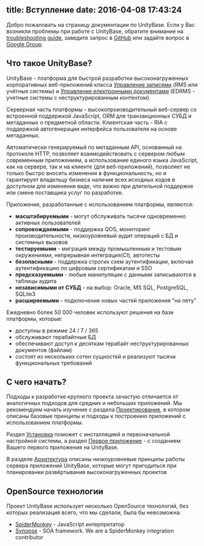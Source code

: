 title: Вступление
date: 2016-04-08 17:43:24
---
Добро пожаловать на страницу документации по UnityBase. Если у Вас возникли проблемы при работе с UnityBase, обратите внимание на  [troubleshooting guide](troubleshooting.html), заведите запрос в [GitHub](https://github.com/unitybasejs/unitybase/issues) или задайте вопрос в [Google Group](https://groups.google.com/group/unitybase).

## Что такое UnityBase?

UnityBase - платформа для быстрой разработки высоконагруженных корпоративных веб-приложений класса [Управление записями](https://en.wikipedia.org/wiki/Records_management) (RMS или учётные системы) и [Управление електронными документами](https://en.wikipedia.org/wiki/Electronic_document_and_records_management_system) (EDRMS - учетные системы с неструктурированным контентом).

Серверная часть платформы - высокопроизводительный веб-сервер со встроенной поддержкой JavaScript, ORM для транзакционных СУБД и метаданных о предметной области. Клиентская часть - RIA с поддержкой автогенерации интерфейса пользователя на основе метаданных.

Автоматически генерируемый по метаданным API, основанный на протоколе HTTP, позволяет взаимодействовать с сервером любым современным приложениям, а  использование единого языка JavaScript, как на сервере, так и на клиенте (для веб-приложений), позволяет не только быстро вносить изменения в функциональность, но и гарантирует владельцу бизнеса наличие всех исходных кодов в доступном для изменения виде, что важно при длительной поддержке или смене поставщика услуг по разработке.

Приложения, разработанные с использованием платформы, являются:

 - **масштабируемыми** - могут обслуживать тысячи одновременно активных пользователей
 - **сопровождаемыми** - поддержка QOS, мониторинг производительности, низкоуровневый аудит операций с БД и системных вызовов
 - **тестируемыми** - миграция между промышленным и тестовым окружениями, непрерывная интеграция(CI), автотесты
 - **безопасными** - поддержка строгих схем аутентификации, включая аутентификацию по цифровым сертификатам и SSO
 - **предсказуемыми** - любые манипуляции с данными записываются в таблицы аудита
 - **независимыми от СУБД** - на выбор: Oracle, MS SQL, PostgreSQL, SQLite3
 - **расширяемыми** - подключение новых частей приложения "на лету"
 

Ежедневно более 50 000 человек используют решения на базе платформы, которые:

 - доступны в режиме 24 / 7 / 365
 - обслуживают терабайтные БД 
 - обеспечивают доступ к десяткам терабайт неструктурированных документов (файлам)
 - состоят из нескольких сотен сущностей и реализуют тысячи функциональных требований

## С чего начать?
Подходы к разработке крупного проекта зачастую отличается от аналогичных подходов для средних и небольших приложений. Мы рекомендуем начать изучение с раздела [Проектирование](design.html), в котором описаны базовые принципы и подходы к построению приложений с использованием платформы.  

Раздел [Установка](setup.html) поможет с инсталляцией и первоначальной настройкой системы, а раздел [Первое приложение](getting_started.html) - с созданием Вашего первого приложения на UnityBase.

В разделе [Архитектура](architecture.html) описаны низкоуровневые принципы работы сервера приложений UnityBase, которые могут пригодиться при планировании развёртывания высоконагруженных проектов

## OpenSource технологии
Проект UnityBase использует несколько OpenSource технологий, без которых реализация всего, что мы сделали, была бы невозможна:

- [SpiderMonkey](https://developer.mozilla.org/ru/docs/SpiderMonkey) - JavaScript интерпретатор
- [Synopse](http://synopse.info/fossil/wiki/Synopse+OpenSource) - SOA framework. We are a SpiderMonkey integration contributor